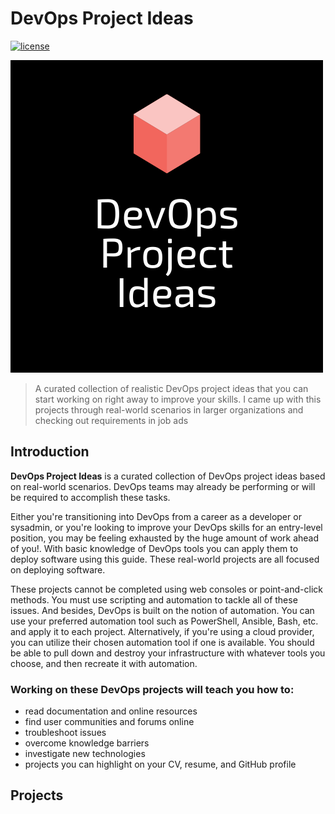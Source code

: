 # DevOps Project Ideas

[![license](https://img.shields.io/github/license/t-ho/mern-stack)](https://gitlab.com/calvin-puram/product-store/-/blob/master/LICENSE)

![DevOps Project Ideas](headline.png)

> A curated collection of realistic DevOps project ideas that you can start working on right away to improve your skills. I came up with this projects through real-world scenarios in larger organizations and checking out requirements in job ads

## Introduction

**DevOps Project Ideas** is a curated collection of DevOps project ideas based on real-world scenarios. DevOps teams may already be performing or will be required to accomplish these tasks.

Either you're transitioning into DevOps from a career as a developer or sysadmin, or you're looking to improve your DevOps skills for an entry-level position, you may be feeling exhausted by the huge amount of work ahead of you!. With basic knowledge of DevOps tools you can apply them to deploy software using this guide. These real-world projects are all focused on deploying software.

These projects cannot be completed using web consoles or point-and-click methods. You must use scripting and automation to tackle all of these issues. And besides, DevOps is built on the notion of automation. You can use your preferred automation tool such as PowerShell, Ansible, Bash, etc. and apply it to each project. Alternatively, if you're using a cloud provider, you can utilize their chosen automation tool if one is available. You should be able to pull down and destroy your infrastructure with whatever tools you choose, and then recreate it with automation.

### Working on these DevOps projects will teach you how to:

- read documentation and online resources
- find user communities and forums online
- troubleshoot issues
- overcome knowledge barriers
- investigate new technologies
- projects you can highlight on your CV, resume, and GitHub profile

## Projects
